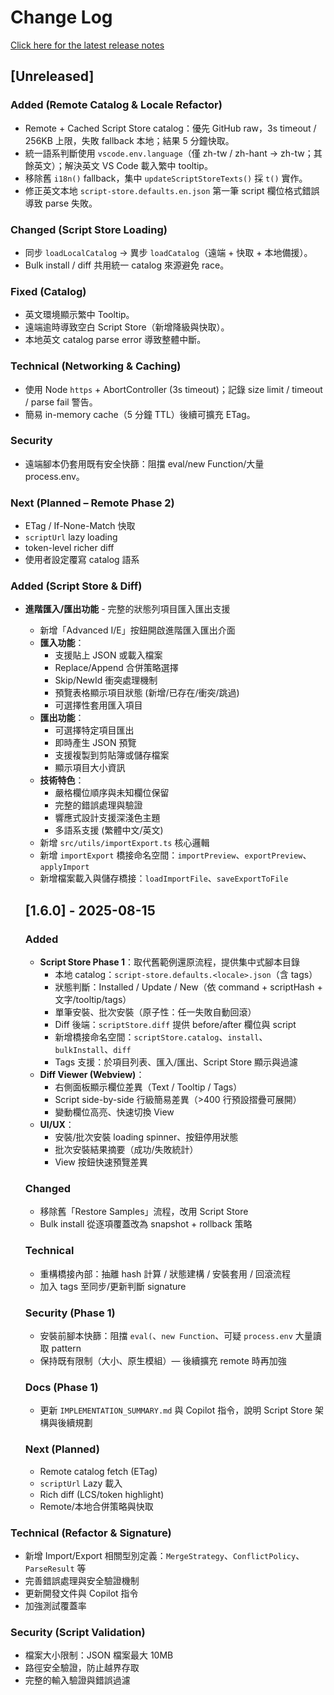 # Change Log

[Click here for the latest release notes](https://github.com/JiaHongL/status-bar-helper/releases)

## [Unreleased]

### Added (Remote Catalog & Locale Refactor)

- Remote + Cached Script Store catalog：優先 GitHub raw，3s timeout / 256KB 上限，失敗 fallback 本地；結果 5 分鐘快取。
- 統一語系判斷使用 `vscode.env.language`（僅 zh-tw / zh-hant → zh-tw；其餘英文）；解決英文 VS Code 載入繁中 tooltip。
- 移除舊 `i18n()` fallback，集中 `updateScriptStoreTexts()` 採 `t()` 實作。
- 修正英文本地 `script-store.defaults.en.json` 第一筆 script 欄位格式錯誤導致 parse 失敗。

### Changed (Script Store Loading)

- 同步 `loadLocalCatalog` → 異步 `loadCatalog`（遠端 + 快取 + 本地備援）。
- Bulk install / diff 共用統一 catalog 來源避免 race。

### Fixed (Catalog)

- 英文環境顯示繁中 Tooltip。
- 遠端逾時導致空白 Script Store（新增降級與快取）。
- 本地英文 catalog parse error 導致整體中斷。

### Technical (Networking & Caching)

- 使用 Node `https` + AbortController (3s timeout)；記錄 size limit / timeout / parse fail 警告。
- 簡易 in-memory cache（5 分鐘 TTL）後續可擴充 ETag。

### Security

- 遠端腳本仍套用既有安全快篩：阻擋 eval/new Function/大量 process.env。

### Next (Planned – Remote Phase 2)

- ETag / If-None-Match 快取
- `scriptUrl` lazy loading
- token-level richer diff
- 使用者設定覆寫 catalog 語系

### Added (Script Store & Diff)

- **進階匯入/匯出功能** - 完整的狀態列項目匯入匯出支援
  - 新增「Advanced I/E」按鈕開啟進階匯入匯出介面
  - **匯入功能**：
    - 支援貼上 JSON 或載入檔案
    - Replace/Append 合併策略選擇
    - Skip/NewId 衝突處理機制
    - 預覽表格顯示項目狀態 (新增/已存在/衝突/跳過)
    - 可選擇性套用匯入項目
  - **匯出功能**：
    - 可選擇特定項目匯出
    - 即時產生 JSON 預覽
    - 支援複製到剪貼簿或儲存檔案
    - 顯示項目大小資訊
  - **技術特色**：
    - 嚴格欄位順序與未知欄位保留
    - 完整的錯誤處理與驗證
    - 響應式設計支援深淺色主題
    - 多語系支援 (繁體中文/英文)
  - 新增 `src/utils/importExport.ts` 核心邏輯
  - 新增 `importExport` 橋接命名空間：`importPreview`、`exportPreview`、`applyImport`
  - 新增檔案載入與儲存橋接：`loadImportFile`、`saveExportToFile`

  ## [1.6.0] - 2025-08-15

  ### Added

  - **Script Store Phase 1**：取代舊範例還原流程，提供集中式腳本目錄
    - 本地 catalog：`script-store.defaults.<locale>.json`（含 tags）
    - 狀態判斷：Installed / Update / New（依 command + scriptHash + 文字/tooltip/tags）
    - 單筆安裝、批次安裝（原子性：任一失敗自動回滾）
    - Diff 後端：`scriptStore.diff` 提供 before/after 欄位與 script
    - 新增橋接命名空間：`scriptStore.catalog`、`install`、`bulkInstall`、`diff`
    - Tags 支援：於項目列表、匯入/匯出、Script Store 顯示與過濾
  - **Diff Viewer (Webview)**：
    - 右側面板顯示欄位差異（Text / Tooltip / Tags）
    - Script side-by-side 行級簡易差異（>400 行預設摺疊可展開）
    - 變動欄位高亮、快速切換 View
  - **UI/UX**：
    - 安裝/批次安裝 loading spinner、按鈕停用狀態
    - 批次安裝結果摘要（成功/失敗統計）
    - View 按鈕快速預覽差異

  ### Changed

  - 移除舊「Restore Samples」流程，改用 Script Store
  - Bulk install 從逐項覆蓋改為 snapshot + rollback 策略

  ### Technical

  - 重構橋接內部：抽離 hash 計算 / 狀態建構 / 安裝套用 / 回滾流程
  - 加入 tags 至同步/更新判斷 signature

  ### Security (Phase 1)

  - 安裝前腳本快篩：阻擋 `eval(`、`new Function`、可疑 `process.env` 大量讀取 pattern
  - 保持既有限制（大小、原生模組）— 後續擴充 remote 時再加強

  ### Docs (Phase 1)

  - 更新 `IMPLEMENTATION_SUMMARY.md` 與 Copilot 指令，說明 Script Store 架構與後續規劃

  ### Next (Planned)

  - Remote catalog fetch (ETag)
  - `scriptUrl` Lazy 載入
  - Rich diff (LCS/token highlight)
  - Remote/本地合併策略與快取

### Technical (Refactor & Signature)

- 新增 Import/Export 相關型別定義：`MergeStrategy`、`ConflictPolicy`、`ParseResult` 等
- 完善錯誤處理與安全驗證機制
- 更新開發文件與 Copilot 指令
- 加強測試覆蓋率

### Security (Script Validation)

- 檔案大小限制：JSON 檔案最大 10MB
- 路徑安全驗證，防止越界存取
- 完整的輸入驗證與錯誤過濾
